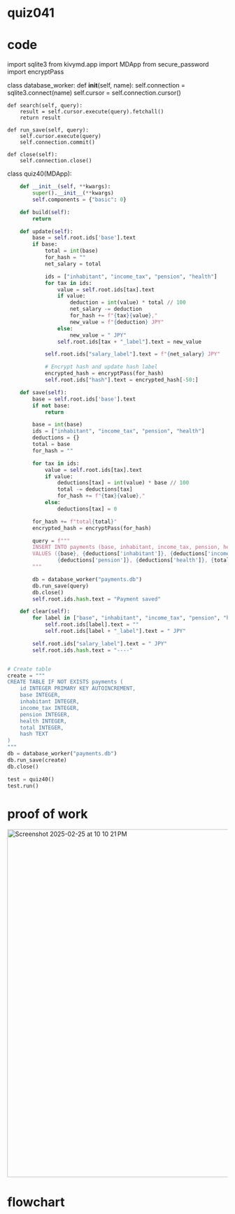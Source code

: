 # quiz041

# code
import sqlite3
from kivymd.app import MDApp
from secure_password import encryptPass


class database_worker:
    def __init__(self, name):
        self.connection = sqlite3.connect(name)
        self.cursor = self.connection.cursor()

    def search(self, query):
        result = self.cursor.execute(query).fetchall()
        return result

    def run_save(self, query):
        self.cursor.execute(query)
        self.connection.commit()

    def close(self):
        self.connection.close()


class quiz40(MDApp):
```.py
    def __init__(self, **kwargs):
        super().__init__(**kwargs)
        self.components = {"basic": 0}

    def build(self):
        return

    def update(self):
        base = self.root.ids['base'].text
        if base:
            total = int(base)
            for_hash = ""
            net_salary = total

            ids = ["inhabitant", "income_tax", "pension", "health"]
            for tax in ids:
                value = self.root.ids[tax].text
                if value:
                    deduction = int(value) * total // 100
                    net_salary -= deduction
                    for_hash += f"{tax}{value},"
                    new_value = f"{deduction} JPY"
                else:
                    new_value = " JPY"
                self.root.ids[tax + "_label"].text = new_value

            self.root.ids["salary_label"].text = f"{net_salary} JPY"

            # Encrypt hash and update hash label
            encrypted_hash = encryptPass(for_hash)
            self.root.ids["hash"].text = encrypted_hash[-50:]

    def save(self):
        base = self.root.ids['base'].text
        if not base:
            return

        base = int(base)
        ids = ["inhabitant", "income_tax", "pension", "health"]
        deductions = {}
        total = base
        for_hash = ""

        for tax in ids:
            value = self.root.ids[tax].text
            if value:
                deductions[tax] = int(value) * base // 100
                total -= deductions[tax]
                for_hash += f"{tax}{value},"
            else:
                deductions[tax] = 0

        for_hash += f"total{total}"
        encrypted_hash = encryptPass(for_hash)

        query = f"""
        INSERT INTO payments (base, inhabitant, income_tax, pension, health, total, hash)
        VALUES ({base}, {deductions['inhabitant']}, {deductions['income_tax']}, 
                {deductions['pension']}, {deductions['health']}, {total}, '{encrypted_hash}')
        """

        db = database_worker("payments.db")
        db.run_save(query)
        db.close()
        self.root.ids.hash.text = "Payment saved"

    def clear(self):
        for label in ["base", "inhabitant", "income_tax", "pension", "health"]:
            self.root.ids[label].text = ""
            self.root.ids[label + "_label"].text = " JPY"

        self.root.ids["salary_label"].text = " JPY"
        self.root.ids.hash.text = "----"


# Create table
create = """
CREATE TABLE IF NOT EXISTS payments (
    id INTEGER PRIMARY KEY AUTOINCREMENT,
    base INTEGER,
    inhabitant INTEGER,
    income_tax INTEGER,
    pension INTEGER,
    health INTEGER,
    total INTEGER,
    hash TEXT
)
"""
db = database_worker("payments.db")
db.run_save(create)
db.close()

test = quiz40()
test.run()
```

# proof of work
<img width="795" alt="Screenshot 2025-02-25 at 10 10 21 PM" src="https://github.com/user-attachments/assets/5885e72e-ea6a-49f4-834e-3fcd32a403f7" />

# flowchart

